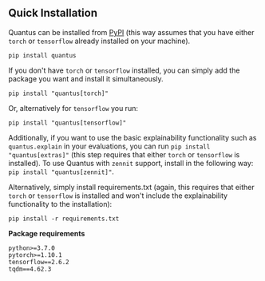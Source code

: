 ## Quick Installation

Quantus can be installed from [PyPI](https://pypi.org/project/quantus/)
(this way assumes that you have either `torch` or `tensorflow` already installed on your machine).

```setup
pip install quantus
```

If you don't have `torch` or `tensorflow` installed, you can simply add the package you want and install it simultaneously.

```setup
pip install "quantus[torch]"
```
Or, alternatively for `tensorflow` you run:

```setup
pip install "quantus[tensorflow]"
```

Additionally, if you want to use the basic explainability functionality such as `quantus.explain` in your evaluations, you can run `pip install "quantus[extras]"` (this step requires that either `torch` or `tensorflow` is installed).
To use Quantus with `zennit` support, install in the following way: `pip install "quantus[zennit]"`.

Alternatively, simply install requirements.txt (again, this requires that either `torch` or `tensorflow` is installed and won't include the explainability functionality to the installation):

```setup
pip install -r requirements.txt
```

**Package requirements**

```
python>=3.7.0
pytorch>=1.10.1
tensorflow==2.6.2
tqdm==4.62.3
```